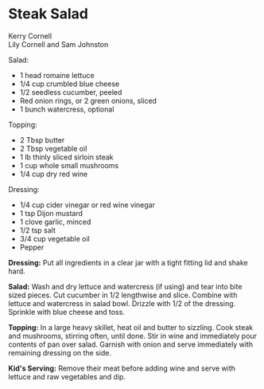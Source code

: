 # Steak Salad

Kerry Cornell<br/>
Lily Cornell and Sam Johnston

Salad:

- 1 head romaine lettuce
- 1/4 cup crumbled blue cheese
- 1/2 seedless cucumber, peeled
- Red onion rings, or 2 green onions, sliced
- 1 bunch watercress, optional

Topping:

- 2 Tbsp butter
- 2 Tbsp vegetable oil
- 1 lb thinly sliced sirloin steak
- 1 cup whole small mushrooms
- 1/4 cup dry red wine

Dressing:

- 1/4 cup cider vinegar or red wine vinegar
- 1 tsp Dijon mustard
- 1 clove garlic, minced
- 1/2 tsp salt
- 3/4 cup vegetable oil
- Pepper

**Dressing:** Put all ingredients in a clear jar with a tight fitting lid and shake hard.

**Salad:** Wash and dry lettuce and watercress (if using) and tear into bite sized pieces. Cut cucumber in 1/2 lengthwise and slice. Combine with lettuce and watercress in salad bowl. Drizzle with 1/2 of the dressing.  Sprinkle with blue cheese and toss.

**Topping:** In a large heavy skillet, heat oil and butter to sizzling. Cook steak and mushrooms, stirring often, until done. Stir in wine and immediately pour contents of pan over salad. Garnish with onion and serve immediately with remaining dressing on the side.

**Kid's Serving:** Remove their meat before adding wine and serve with lettuce and raw vegetables and dip.
